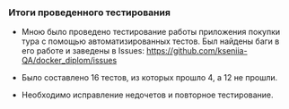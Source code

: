 ### Итоги проведенного тестирования

* Мною было проведено тестирование работы приложения покупки
  тура с помощью автоматизированных тестов. Был найдены баги в его
  работе и заведены в Issues: https://github.com/kseniia-QA/docker_diplom/issues
  
  
 * Было составлено 16 тестов, из которых прошло 4, а 12 не прошли. 
 * Необходимо исправление недочетов и повторное тестирование. 
  
  
  
